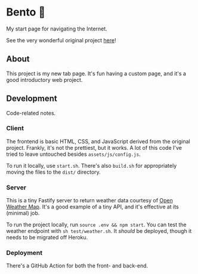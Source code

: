 # Bento 🍱

My start page for navigating the Internet.

See the very wonderful original project [here](https://github.com/migueravila/Bento)!

## About

This project is my new tab page. It's fun having a custom page, and it's a good introductory web project.

## Development

Code-related notes.

### Client

The frontend is basic HTML, CSS, and JavaScript derived from the original project. Frankly, it's not the prettiest, but it works. A lot of this code I've tried to leave untouched besides `assets/js/config.js`.

To run it locally, use `start.sh`. There's also `build.sh` for appropriately moving the files to the `dist/` directory.

### Server

This is a tiny Fastify server to return weather data courtesy of [Open Weather Map](https://home.openweathermap.org). It's a good example of a tiny API, and it's effective at its (minimal) job.

To run the project locally, run `source .env && npm start`. You can test the weather endpoint with `sh test/weather.sh`. It _should_ be deployed, though it needs to be migrated off Heroku.

### Deployment

There's a GitHub Action for both the front- and back-end.
